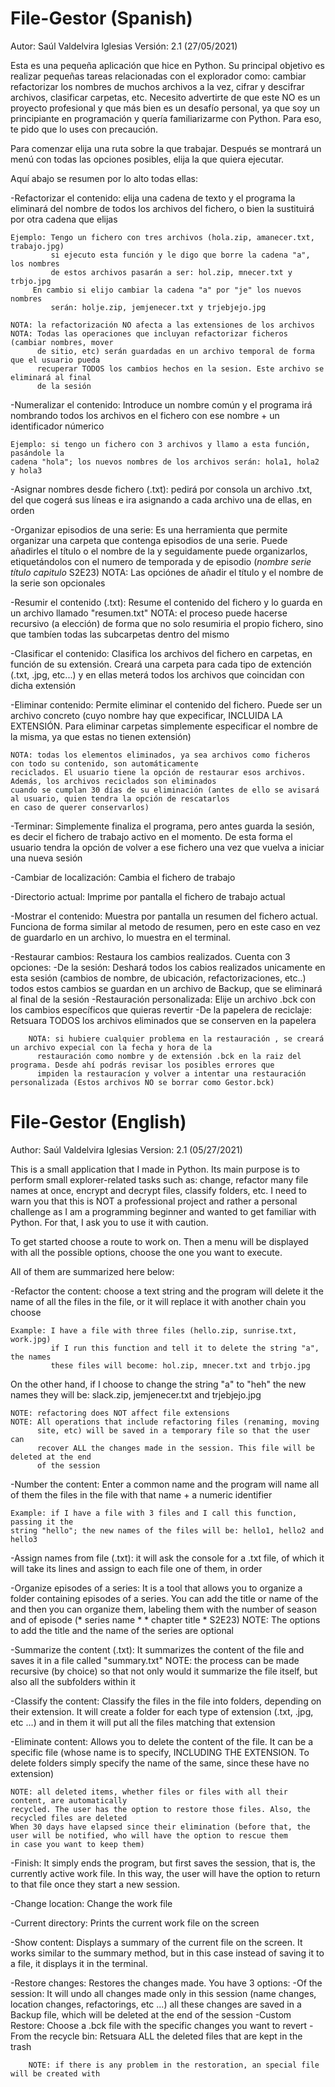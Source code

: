 # File-Gestor (Spanish)
Autor: Saúl Valdelvira Iglesias
Versión: 2.1 (27/05/2021)

Esta es una pequeña aplicación que hice en Python.
Su principal objetivo es realizar pequeñas tareas relacionadas con el explorador como: cambiar refactorizar los nombres de muchos archivos a la vez, cifrar y descifrar archivos, clasificar carpetas, etc.
Necesito advertirte de que este NO es un proyecto profesional y que más bien es un desafío personal, ya que soy un principiante en programación y quería familiarizarme con Python. Para eso, te pido que lo uses con precaución. 

Para comenzar elija una ruta sobre la que trabajar.
Después se montrará un menú con todas las opciones posibles, elija la que quiera ejecutar.

Aquí abajo se resumen por lo alto todas ellas:

-Refactorizar el contenido: elija una cadena de texto y el programa la eliminará
    del nombre de todos los archivos del fichero, o bien la sustituirá por otra
    cadena que elijas
    
    Ejemplo: Tengo un fichero con tres archivos (hola.zip, amanecer.txt, trabajo.jpg)
             si ejecuto esta función y le digo que borre la cadena "a", los nombres
             de estos archivos pasarán a ser: hol.zip, mnecer.txt y trbjo.jpg
	     En cambio si elijo cambiar la cadena "a" por "je" los nuevos nombres 
             serán: holje.zip, jemjenecer.txt y trjebjejo.jpg 

    NOTA: la refactorización NO afecta a las extensiones de los archivos
    NOTA: Todas las operaciones que incluyan refactorizar ficheros (cambiar nombres, mover
          de sitio, etc) serán guardadas en un archivo temporal de forma que el usuario pueda
          recuperar TODOS los cambios hechos en la sesion. Este archivo se eliminará al final 
          de la sesión 

-Numeralizar el contenido: Introduce un nombre común y el programa irá nombrando todos
    los archivos en el fichero con ese nombre + un identificador númerico

    Ejemplo: si tengo un fichero con 3 archivos y llamo a esta función, pasándole la 
    cadena "hola"; los nuevos nombres de los archivos serán: hola1, hola2 y hola3

-Asignar nombres desde fichero (.txt): pedirá por consola un archivo .txt, del que 
    cogerá sus líneas e ira asignando a cada archivo una de ellas, en orden

-Organizar episodios de una serie: Es una herramienta que permite organizar una carpeta 
    que contenga episodios de una serie. Puede añadirles el título o el nombre de la 
    y seguidamente puede organizarlos, etiquetándolos con el numero de temporada y de
    episodio (*nombre serie* *título capitulo* S2E23)
     NOTA: Las opciónes de añadir el título y el nombre de la serie son opcionales

-Resumir el contenido (.txt): Resume el contenido del fichero y lo guarda en un archivo llamado "resumen.txt"
    NOTA: el proceso puede hacerse recursivo (a elección) de forma que no solo resumiria el propio fichero, 
    sino que tambíen todas las subcarpetas dentro del mismo

-Clasificar el contenido: Clasifica los archivos del fichero en carpetas, en función de su extensión. 
    Creará una carpeta para cada tipo de extención (.txt, .jpg, etc...) y en ellas meterá todos los 
    archivos que coincidan con dicha extensión

-Eliminar contenido: Permite eliminar el contenido del fichero. Puede ser un archivo concreto (cuyo nombre hay 
    que expecificar, INCLUIDA LA EXTENSIÓN. Para eliminar carpetas simplemente especificar el nombre de la misma,
    ya que estas no tienen extensión)

    NOTA: todas los elementos eliminados, ya sea archivos como ficheros con todo su contenido, son automáticamente 
    reciclados. El usuario tiene la opción de restaurar esos archivos. Además, los archivos reciclados son eliminados
    cuando se cumplan 30 días de su eliminación (antes de ello se avisará al usuario, quien tendra la opción de rescatarlos
    en caso de querer conservarlos)

-Terminar: Simplemente finaliza el programa, pero antes guarda la sesión, es decir el fichero de trabajo activo en el momento. 
    De esta forma el usuario tendra la opción de volver a ese fichero una vez que vuelva a iniciar una nueva sesión

-Cambiar de localización: Cambia el fichero de trabajo

-Directorio actual: Imprime por pantalla el fichero de trabajo actual

-Mostrar el contenido: Muestra por pantalla un resumen del fichero actual. Funciona de forma similar al metodo de resumen, pero 
    en este caso en vez de guardarlo en un archivo, lo muestra en el terminal.

-Restaurar cambios: Restaura los cambios realizados. 
    Cuenta con 3 opciones: 
        -De la sesión: Deshará todos los cabios realizados unicamente en esta sesión (cambios de nombre, de ubicación, 
		refactorizaciones, etc..) todos estos cambios se guardan en un archivo de Backup, que se eliminará al final de la sesión
        -Restauración personalizada: Elije un archivo .bck con los cambios específicos que quieras revertir
	-De la papelera de reciclaje: Retsuara TODOS los archivos eliminados que se conserven en la papelera

        NOTA: si hubiere cualquier problema en la restauración , se creará un archivo expecial con la fecha y hora de la 
	      restauración como nombre y de extensión .bck en la raiz del programa. Desde ahí podrás revisar los posibles errores que 
	      impiden la restauracíon y volver a intentar una restauración personalizada (Estos archivos NO se borrar como Gestor.bck)


# File-Gestor (English)
Author: Saúl Valdelvira Iglesias
Version: 2.1 (05/27/2021)

This is a small application that I made in Python.
Its main purpose is to perform small explorer-related tasks such as: change, refactor many file names at once, encrypt and decrypt files, classify folders, etc.
I need to warn you that this is NOT a professional project and rather a personal challenge as I am a programming beginner and wanted to get familiar with Python. For that, I ask you to use it with caution.

To get started choose a route to work on.
Then a menu will be displayed with all the possible options, choose the one you want to execute.

All of them are summarized here below:

-Refactor the content: choose a text string and the program will delete it
    the name of all the files in the file, or it will replace it with another
    chain you choose
    
    Example: I have a file with three files (hello.zip, sunrise.txt, work.jpg)
             if I run this function and tell it to delete the string "a", the names
             these files will become: hol.zip, mnecer.txt and trbjo.jpg
On the other hand, if I choose to change the string "a" to "heh" the new names
             they will be: slack.zip, jemjenecer.txt and trjebjejo.jpg

    NOTE: refactoring does NOT affect file extensions
    NOTE: All operations that include refactoring files (renaming, moving
          site, etc) will be saved in a temporary file so that the user can
          recover ALL the changes made in the session. This file will be deleted at the end
          of the session

-Number the content: Enter a common name and the program will name all of them
    the files in the file with that name + a numeric identifier

    Example: if I have a file with 3 files and I call this function, passing it the
    string "hello"; the new names of the files will be: hello1, hello2 and hello3

-Assign names from file (.txt): it will ask the console for a .txt file, of which
    it will take its lines and assign to each file one of them, in order

-Organize episodes of a series: It is a tool that allows you to organize a folder
    containing episodes of a series. You can add the title or name of the
    and then you can organize them, labeling them with the number of season and of
    episode (* series name * * chapter title * S2E23)
     NOTE: The options to add the title and the name of the series are optional

-Summarize the content (.txt): It summarizes the content of the file and saves it in a file called "summary.txt"
    NOTE: the process can be made recursive (by choice) so that not only would it summarize the file itself,
    but also all the subfolders within it

-Classify the content: Classify the files in the file into folders, depending on their extension.
    It will create a folder for each type of extension (.txt, .jpg, etc ...) and in them it will put all the
    files matching that extension

-Eliminate content: Allows you to delete the content of the file. It can be a specific file (whose name is
    to specify, INCLUDING THE EXTENSION. To delete folders simply specify the name of the same,
    since these have no extension)

    NOTE: all deleted items, whether files or files with all their content, are automatically
    recycled. The user has the option to restore those files. Also, the recycled files are deleted
    When 30 days have elapsed since their elimination (before that, the user will be notified, who will have the option to rescue them
    in case you want to keep them)

-Finish: It simply ends the program, but first saves the session, that is, the currently active work file.
    In this way, the user will have the option to return to that file once they start a new session.

-Change location: Change the work file

-Current directory: Prints the current work file on the screen

-Show content: Displays a summary of the current file on the screen. It works similar to the summary method, but
    in this case instead of saving it to a file, it displays it in the terminal.

-Restore changes: Restores the changes made.
    You have 3 options:
        -Of the session: It will undo all changes made only in this session (name changes, location changes,
refactorings, etc ...) all these changes are saved in a Backup file, which will be deleted at the end of the session
        -Custom Restore: Choose a .bck file with the specific changes you want to revert
-From the recycle bin: Retsuara ALL the deleted files that are kept in the trash

        NOTE: if there is any problem in the restoration, an special file will be created with
